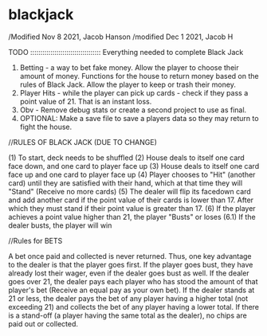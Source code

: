 # blackjack
/Modified Nov 8 2021, Jacob Hanson
/modified Dec 1 2021, Jacob H


TODO :::::::::::::::::::::::::::::::::::
Everything needed to complete Black Jack

1. Betting - a way to bet fake money. Allow the player to choose their amount of money. Functions for the house to return money
based on the rules of Black Jack. Allow the player to keep or trash their money. 
2. Player Hits - while the player can pick up cards - check if they pass a point value of 21. That is an instant loss. 
3. Obv - Remove debug stats or create a second project to use as final.
4. OPTIONAL: Make a save file to save a players data so they may return to fight the house. 




//RULES OF BLACK JACK (DUE TO CHANGE)

(1) To start, deck needs to be shuffled
(2) House deals to itself one card face down, and one card to player face up
(3) House deals to itself one card face up and one card to player face up 
(4) Player chooses to "Hit" (another card) until they are satisfied with their hand, which at that time they will "Stand" (Receive no more cards)
(5) The dealer will flip its facedown card and add another card if the point value of their cards is lower than 17. After which they must stand if their point value is greater than 17. 
(6) If the player achieves a point value higher than 21, the player "Busts" or loses
(6.1) If the dealer busts, the player will win 




//Rules for BETS

A bet once paid and collected is never returned. Thus, one key advantage to the dealer is that the player goes first. If the player goes bust, they have already lost their wager, even if the dealer goes bust as well. If the dealer goes over 21, the dealer pays each player who has stood the amount of that player's bet (Receive an equal pay as your own bet). If the dealer stands at 21 or less, the dealer pays the bet of any player having a higher total (not exceeding 21) and collects the bet of any player having a lower total. If there is a stand-off (a player having the same total as the dealer), no chips are paid out or collected.
